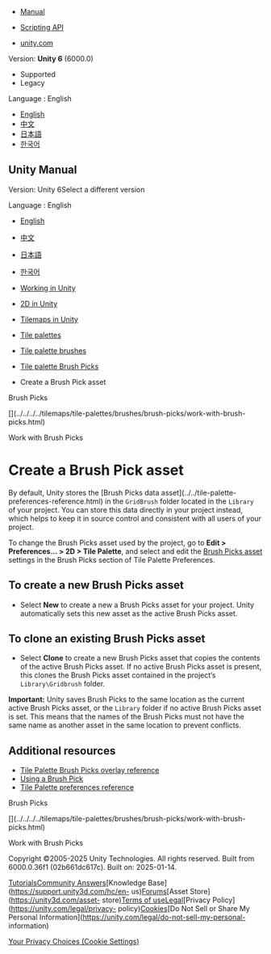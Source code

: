 [](https://docs.unity3d.com)

  * [Manual](../Manual/index.html)
  * [Scripting API](../ScriptReference/index.html)

  * [unity.com](https://unity.com/)

Version: **Unity 6** (6000.0)

  * Supported
  * Legacy

Language : English

  * [English](/Manual/tilemaps/tile-palettes/brushes/brush-picks/create-brush-pick-asset.html)
  * [中文](/cn/current/Manual/tilemaps/tile-palettes/brushes/brush-picks/create-brush-pick-asset.html)
  * [日本語](/ja/current/Manual/tilemaps/tile-palettes/brushes/brush-picks/create-brush-pick-asset.html)
  * [한국어](/kr/current/Manual/tilemaps/tile-palettes/brushes/brush-picks/create-brush-pick-asset.html)

[](https://docs.unity3d.com)

## Unity Manual

Version: Unity 6Select a different version

Language : English

  * [English](/Manual/tilemaps/tile-palettes/brushes/brush-picks/create-brush-pick-asset.html)
  * [中文](/cn/current/Manual/tilemaps/tile-palettes/brushes/brush-picks/create-brush-pick-asset.html)
  * [日本語](/ja/current/Manual/tilemaps/tile-palettes/brushes/brush-picks/create-brush-pick-asset.html)
  * [한국어](/kr/current/Manual/tilemaps/tile-palettes/brushes/brush-picks/create-brush-pick-asset.html)

  * [Working in Unity](../../../../working-in-unity.html)
  * [2D in Unity](../../../../Unity2D.html)
  * [Tilemaps in Unity](../../../../tilemaps/tilemaps-landing.html)
  * [Tile palettes](../../../../tilemaps/tile-palettes/tile-palette-landing.html)
  * [Tile palette brushes](../../../../tilemaps/tile-palettes/brushes/tile-palette-brushes-landing.html)
  * [Tile palette Brush Picks](../../../../tilemaps/tile-palettes/brushes/brush-picks/tile-palette-brush-picks.html)
  * Create a Brush Pick asset

[](../../../../tilemaps/tile-palettes/brushes/brush-picks/brush-picks.html)

Brush Picks

[](../../../../tilemaps/tile-palettes/brushes/brush-picks/work-with-brush-
picks.html)

Work with Brush Picks

# Create a Brush Pick asset

By default, Unity stores the [Brush Picks data asset](../../tile-palette-
preferences-reference.html) in the `GridBrush` folder located in the `Library`
of your project. You can store this data directly in your project instead,
which helps to keep it in source control and consistent with all users of your
project.

To change the Brush Picks asset used by the project, go to **Edit >
Preferences… > 2D > Tile Palette**, and select and edit the [Brush Picks
asset](../../tile-palette-preferences-reference.html) settings in the Brush
Picks section of Tile Palette Preferences.

## To create a new Brush Picks asset

  * Select **New** to create a new a Brush Picks asset for your project. Unity automatically sets this new asset as the active Brush Picks asset.

## To clone an existing Brush Picks asset

  * Select **Clone** to create a new Brush Picks asset that copies the contents of the active Brush Picks asset. If no active Brush Picks asset is present, this clones the Brush Picks asset contained in the project’s `Library\Gridbrush` folder.

**Important:** Unity saves Brush Picks to the same location as the current
active Brush Picks asset, or the `Library` folder if no active Brush Picks
asset is set. This means that the names of the Brush Picks must not have the
same name as another asset in the same location to prevent conflicts.

## Additional resources

  * [Tile Palette Brush Picks overlay reference](./brush-picks-overlay-reference.html)
  * [Using a Brush Pick](./work-with-brush-picks.html)
  * [Tile Palette preferences reference](../../tile-palette-preferences-reference.html)

[](../../../../tilemaps/tile-palettes/brushes/brush-picks/brush-picks.html)

Brush Picks

[](../../../../tilemaps/tile-palettes/brushes/brush-picks/work-with-brush-
picks.html)

Work with Brush Picks

Copyright ©2005-2025 Unity Technologies. All rights reserved. Built from
6000.0.36f1 (02b661dc617c). Built on: 2025-01-14.

[Tutorials](https://learn.unity.com/)[Community
Answers](https://answers.unity3d.com)[Knowledge
Base](https://support.unity3d.com/hc/en-
us)[Forums](https://forum.unity3d.com)[Asset Store](https://unity3d.com/asset-
store)[Terms of
use](https://docs.unity3d.com/Manual/TermsOfUse.html)[Legal](https://unity.com/legal)[Privacy
Policy](https://unity.com/legal/privacy-
policy)[Cookies](https://unity.com/legal/cookie-policy)[Do Not Sell or Share
My Personal Information](https://unity.com/legal/do-not-sell-my-personal-
information)

[Your Privacy Choices (Cookie Settings)](javascript:void\(0\);)

